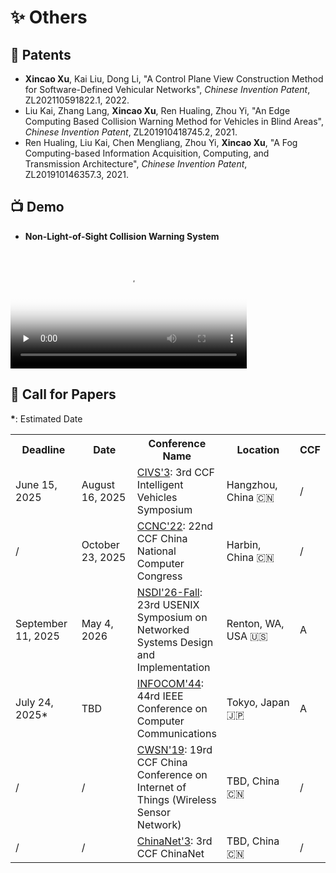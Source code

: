 # ✨ Others

## 📄 Patents

- **Xincao Xu**, Kai Liu, Dong Li, "A Control Plane View Construction Method for Software-Defined Vehicular Networks", *Chinese Invention Patent*, ZL202110591822.1, 2022.
- Liu Kai, Zhang Lang, **Xincao Xu**, Ren Hualing, Zhou Yi, "An Edge Computing Based Collision Warning Method for Vehicles in Blind Areas", *Chinese Invention Patent*, ZL201910418745.2, 2021.
- Ren Hualing, Liu Kai, Chen Mengliang, Zhou Yi, **Xincao Xu**, "A Fog Computing-based Information Acquisition, Computing, and Transmission Architecture", *Chinese Invention Patent*, ZL201910146357.3, 2021.

## 📺 Demo

- **Non-Light-of-Sight Collision Warning System**
<video id="video" width="75%" controls="" preload="none" poster="https://neardws-1257861591.cos.ap-shanghai.myqcloud.com/2022/09/20220914065946collision_warning883.png">
      <source id="mp4" src="https://neardws-1257861591.cos.ap-shanghai.myqcloud.com/2022/09/20220914061800超视距碰撞预警应用场景889.mp4" type="video/mp4">
      <p>Your user agent does not support the HTML5 Video element.</p>
</video>

## 📢 Call for Papers

**\***: Estimated Date

<table class="no-horizontal-lines">
  <tr>
    <th style="width: 110px;">Deadline</th>
    <th style="width: 110px;">Date</th> 
    <th>Conference Name</th>
    <th style="width: 160px;">Location</th>
    <th>CCF</th>
  </tr>
  <tr>
    <td>June 15, 2025</td>
    <td>August 16, 2025</td>
    <td><a href="https://ccf.org.cn/civs2025" class="no-underline">CIVS'3</a>: 3rd CCF Intelligent Vehicles Symposium</td>
    <td>Hangzhou, China 🇨🇳</td>
    <td>/</td>
  </tr>
  <tr>
    <td>/</td>
    <td>October 23, 2025</td>
    <td><a href="https://www.ccf.org.cn/Activities/Event_calendar/cncc/2025-02-10/837878.shtml" class="no-underline">CCNC'22</a>: 22nd CCF China National Computer Congress</td>
    <td>Harbin, China 🇨🇳</td>
    <td>/</td>
  </tr>
  <tr>
    <td>September 11, 2025</td>
    <td>May 4, 2026</td>
    <td><a href="https://www.usenix.org/sites/default/files/nsdi26_cfp_032625_3.pdf" class="no-underline">NSDI'26-Fall</a>: 23rd USENIX Symposium on Networked Systems Design and Implementation</td>
    <td>Renton, WA, USA 🇺🇸</td>
    <td>A</td>
  </tr>
  <tr>
    <td>July 24, 2025*</td>
    <td>TBD</td>
    <td><a href="" class="no-underline">INFOCOM'44</a>: 44rd IEEE Conference on Computer Communications</td>
    <td>Tokyo, Japan 🇯🇵</td>
    <td>A</td>
  </tr>
  <tr>
    <td>/</td>
    <td>/</td>
    <td><a href="" class="no-underline">CWSN'19</a>: 19rd CCF China Conference on Internet of Things (Wireless Sensor Network)</td>
    <td>TBD, China 🇨🇳</td>
    <td>/</td>
  </tr>
  <tr>
    <td>/</td>
    <td>/</td>
    <td><a href="" class="no-underline">ChinaNet'3</a>: 3rd CCF ChinaNet</td>
    <td>TBD, China 🇨🇳</td>
    <td>/</td>
  </tr>
</table>